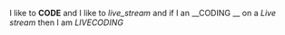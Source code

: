 I like to **CODE** and I like to _live_stream_ and if I an __CODING __ on a *Live stream* then I am *LIVECODING*
